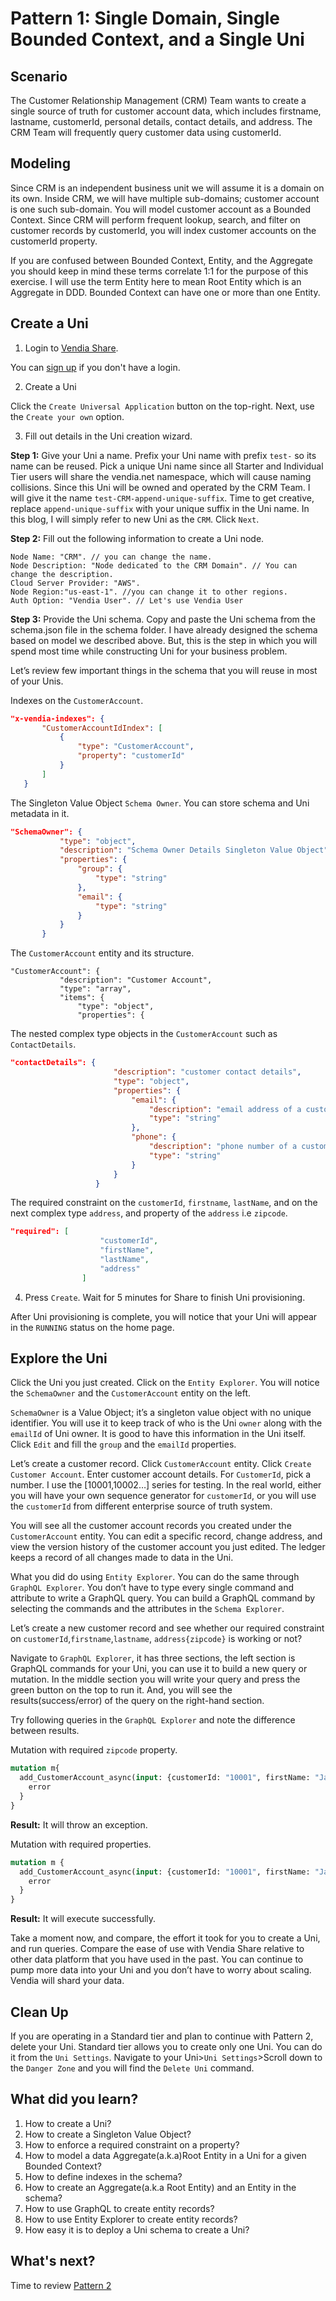 # Pattern 1: Single Domain, Single Bounded Context, and a Single Uni


## Scenario

The Customer Relationship Management (CRM) Team wants to create a single source of truth for customer account data, which includes firstname, lastname, customerId, personal details, contact details, and address. The CRM Team will frequently query customer data using customerId. 


## Modeling

Since CRM is an independent business unit we will assume it is a domain on its own. Inside CRM, we will have multiple sub-domains; customer account is one such sub-domain. You will model customer account as a Bounded Context.  Since CRM will perform frequent lookup, search, and filter on customer records by customerId, you will index customer accounts on the customerId property. 

If you are confused between Bounded Context, Entity, and the Aggregate you should keep in mind these terms correlate 1:1 for the purpose of this exercise. I will use the term Entity here to mean Root Entity which is an Aggregate in DDD. Bounded Context can have one or more than one Entity.




## Create a Uni

1. Login to [Vendia Share](https://share.vendia.net/login). 

You can [sign up](https://share.vendia.net/) if you don't have a login. 

2. Create a Uni

Click the `Create Universal Application` button on the top-right. Next, use the `Create your own` option. 

3. Fill out details in the Uni creation wizard. 

**Step 1:** Give your Uni a name. 
Prefix your Uni name with prefix `test-` so its name can be reused. Pick a unique Uni name since all Starter and Individual Tier users will share the vendia.net namespace, which will cause naming collisions.
Since this Uni will be owned and operated by the CRM Team. I will give it the name `test-CRM-append-unique-suffix`. Time to get creative, replace `append-unique-suffix` with your unique suffix in the Uni name. In this blog, I will simply refer to new Uni as the `CRM`. Click `Next`. 

**Step 2:** Fill out the following information to create a Uni node. 

```
Node Name: "CRM". // you can change the name.
Node Description: "Node dedicated to the CRM Domain". // You can change the description.
Cloud Server Provider: "AWS".
Node Region:"us-east-1". //you can change it to other regions.
Auth Option: "Vendia User". // Let's use Vendia User
```


**Step 3:** Provide the Uni schema. Copy and paste the Uni schema from the schema.json file in the schema folder. I have already designed the schema based on model we described above. But, this is the step in which you will spend most time while constructing Uni for your business problem.

   Let’s review few important things in the schema that you will reuse in most of your Unis.

Indexes on the `CustomerAccount`.

```json
"x-vendia-indexes": {
       "CustomerAccountIdIndex": [
           {
               "type": "CustomerAccount",
               "property": "customerId"
           }
       ]
   }

```
The Singleton Value Object `Schema Owner`. You can store schema and Uni metadata in it.

```json
"SchemaOwner": {
           "type": "object",
           "description": "Schema Owner Details Singleton Value Object",
           "properties": {
               "group": {
                   "type": "string"
               },
               "email": {
                   "type": "string"
               }
           }
       }

```

The `CustomerAccount` entity and its structure.

```
"CustomerAccount": {
           "description": "Customer Account",
           "type": "array",
           "items": {
               "type": "object",
               "properties": {
```


The nested complex type objects in the `CustomerAccount` such as `ContactDetails`.


```json
"contactDetails": {
                       "description": "customer contact details",
                       "type": "object",
                       "properties": {
                           "email": {
                               "description": "email address of a customer",
                               "type": "string"
                           },
                           "phone": {
                               "description": "phone number of a customer",
                               "type": "string"
                           }
                       }
                   }
```

The required constraint on the `customerId`, `firstname`, `lastName`, and on the next complex type `address`, and property of the `address` i.e `zipcode`.


```json
"required": [
                    "customerId",
                    "firstName",
                    "lastName",
                    "address"
                ]
```

4. Press `Create`. Wait for 5 minutes for Share to finish Uni provisioning.

After Uni provisioning is complete, you will notice that your Uni will appear in the `RUNNING` status on the home page. 
	
## Explore the Uni

Click the Uni you just created. Click on the `Entity Explorer`. You will notice the `SchemaOwner` and the `CustomerAccount` entity on the left. 
	
`SchemaOwner` is a Value Object; it’s a singleton value object with no unique identifier. You will use it to keep track of who is the Uni `owner` along with the `emailId` of Uni owner. It is good to have this information in the Uni itself. Click `Edit` and fill the `group` and the `emailId` properties.

Let’s create a customer record. Click `CustomerAccount` entity. Click `Create Customer Account`. Enter customer account details. For `CustomerId`, pick a number. I use the [10001,10002…] series for testing. In the real world, either you will have your own sequence generator for `customerId`, or you will use the `customerId` from different enterprise source of truth system.

You will see all the customer account records you created under the `CustomerAccount` entity. You can edit a specific record, change address, and view the version history of the customer account you just edited. The ledger keeps a record of all changes made to data in the Uni.

What you did do using `Entity Explorer`. You can do the same through `GraphQL Explorer`. You don’t have to type every single command and attribute to write a GraphQL query. You can build a GraphQL command by selecting the commands and the attributes in the `Schema Explorer`.

Let’s create a new customer record and see whether our required constraint on `customerId`,`firstname`,`lastname`, `address{zipcode}` is working or not?

Navigate to `GraphQL Explorer`, it has three sections, the left section is GraphQL commands for your Uni, you can use it to build a new query or mutation. In the middle section you will write your query and press the green button on the top to run it. And, you will see the results(success/error) of the query on the right-hand section. 

Try following queries in the `GraphQL Explorer` and note the difference between results. 

Mutation with required `zipcode` property. 


```graphql
mutation m{
  add_CustomerAccount_async(input: {customerId: "10001", firstName: "Jay", lastName: "Pipes"}) {
    error
  }
}
```


**Result:** It will throw an exception. 

Mutation with required properties. 


```graphql
mutation m {
  add_CustomerAccount_async(input: {customerId: "10001", firstName: "Jay", lastName: "Pipes", contactDetails: {}, address: {zipcode: 94568}}) {
    error
  }
}
```


**Result:** It will execute successfully. 

Take a moment now, and compare, the effort it took for you to create a Uni, and run queries. Compare the ease of use with Vendia Share relative to other data platform that you have used in the past. You can continue to pump more data into your Uni and you don’t have to worry about scaling. Vendia will shard your data.

## Clean Up
If you are operating in a Standard tier and plan to continue with Pattern 2, delete your Uni. Standard tier allows you to create only one Uni. You can do it from the `Uni Settings`. Navigate to your Uni>`Uni Settings`>Scroll down to the `Danger Zone` and you will find the `Delete Uni` command. 


## What did you learn?

1. How to create a Uni?
2. How to create a Singleton Value Object?
3. How to enforce a required constraint on a property?
4. How to model a data Aggregate(a.k.a)Root Entity in a Uni for a given Bounded Context?
5. How to define indexes in the schema?
6. How to create an Aggregate(a.k.a Root Entity) and an Entity in the schema?
7. How to use GraphQL to create entity records?
8. How to use Entity Explorer to create entity records?
9. How easy it is to deploy a Uni schema to create a Uni?

## What's next?
Time to review [Pattern 2](../pattern2/README.md)
